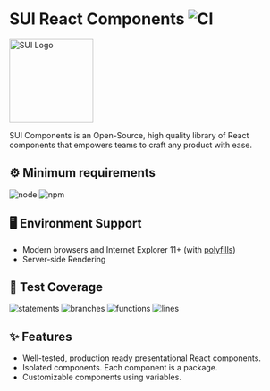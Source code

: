 # SUI React Components ![CI](https://github.com/SUI-Components/sui-components/workflows/CI/badge.svg)

<img src="https://avatars2.githubusercontent.com/u/13288987?s=200&v=4" alt="SUI Logo" width="150">

SUI Components is an Open-Source, high quality library of React components that empowers teams to craft any product with ease.

## ⚙️ Minimum requirements
![node](https://shields.io/badge/node-v16+-lightgray?logo=nodedotjs&logoWidth=20&style=for-the-badge)
![npm](https://shields.io/badge/npm-v7+-lightgrey?logo=npm&logoWidth=20&style=for-the-badge)

## 🖥 Environment Support

- Modern browsers and Internet Explorer 11+ (with [polyfills](https://github.com/SUI-Components/sui/tree/master/packages/sui-polyfills))
- Server-side Rendering

## 🧪 Test Coverage

![statements](https://shields.io/badge/statements-67.25%25-red)
![branches](https://shields.io/badge/branches-50.7%25-AA0000)
![functions](https://shields.io/badge/functions-50.06%25-AA0000)
![lines](https://shields.io/badge/lines-69.12%25-red)

## ✨ Features

- Well-tested, production ready presentational React components.
- Isolated components. Each component is a package.
- Customizable components using variables.
